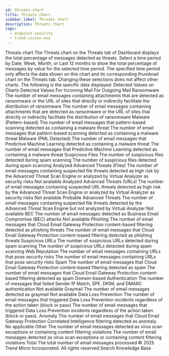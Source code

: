 ```yaml
---
id: threats-chart
title: Threats chart
sidebar_label: Threats chart
description: Threats chart
tags:
  - endpoint-security
  - trend-vision-one
---
```


 Threats chart The Threats chart on the Threats tab of Dashboard displays the total percentage of messages detected as threats. Select a time period by Date, Week, Month, or Last 12 months to show the total percentage of messages by value for the selected time period. The specified time period only affects the data shown on this chart and its corresponding thumbnail chart on the Threats tab. Changing these selections does not affect other charts. The following is the specific data displayed: Detected Values on Charts Detected Values For Incoming Mail For Outgoing Mail Ransomware The number of email messages containing attachments that are detected as ransomware or the URL of sites that directly or indirectly facilitate the distribution of ransomware The number of email messages containing attachments that are detected as ransomware or the URL of sites that directly or indirectly facilitate the distribution of ransomware Malware (Pattern-based) The number of email messages that pattern-based scanning detected as containing a malware threat The number of email messages that pattern-based scanning detected as containing a malware threat Malware (PML Detected) The number of email messages that Predictive Machine Learning detected as containing a malware threat The number of email messages that Predictive Machine Learning detected as containing a malware threat Suspicious Files The number of suspicious files detected during spam scanning The number of suspicious files detected during spam scanning Analyzed Advanced Threats (Files) The number of email messages containing suspected file threats detected as high risk by the Advanced Threat Scan Engine or analyzed by Virtual Analyzer as security risks Not available Analyzed Advanced Threats (URLs) The number of email messages containing suspected URL threats detected as high risk by the Advanced Threat Scan Engine or analyzed by Virtual Analyzer as security risks Not available Probable Advanced Threats The number of email messages containing suspected file threats detected by the Advanced Threat Scan Engine but not analyzed by Virtual Analyzer Not available BEC The number of email messages detected as Business Email Compromise (BEC) attacks Not available Phishing The number of email messages that Cloud Email Gateway Protection content-based filtering detected as phishing threats The number of email messages that Cloud Email Gateway Protection content-based filtering detected as phishing threats Suspicious URLs The number of suspicious URLs detected during spam scanning The number of suspicious URLs detected during spam scanning Web Reputation The number of email messages containing URLs that pose security risks The number of email messages containing URLs that pose security risks Spam The number of email messages that Cloud Email Gateway Protection content-based filtering detected as spam The number of email messages that Cloud Email Gateway Protection content-based filtering detected as spam Domain-based Authentication The number of messages that failed Sender IP Match, SPF, DKIM, and DMARC authentication Not available Graymail The number of email messages detected as graymail Not available Data Loss Prevention The number of email messages that triggered Data Loss Prevention incidents regardless of the action taken (block or pass) The number of email messages that triggered Data Loss Prevention incidents regardless of the action taken (block or pass). Anomaly The number of email messages that Cloud Email Gateway Protection Correlated Intelligence filtering detected as anomaly. No applicable Other The number of email messages detected as virus scan exceptions or containing content filtering violations The number of email messages detected as virus scan exceptions or containing content filtering violations Total The total number of email messages processed © 2025 Trend Micro Incorporated. All rights reserved.Search Knowledge Base